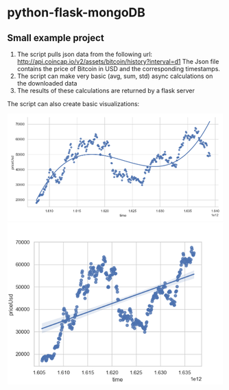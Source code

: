 # python-flask-mongoDB
## Small example project

1. The script pulls json data from the following url: http://api.coincap.io/v2/assets/bitcoin/history?interval=d1
 The Json file contains the price of Bitcoin in USD and the corresponding timestamps.
2. The script can make very basic (avg, sum, std) async calculations on the downloaded data
3. The results of these calculations are returned by a flask server

The script can also create basic visualizations:

![polinom](/pictures/polynomial_analysis.png)
![regplot](/pictures/regplot.png)
